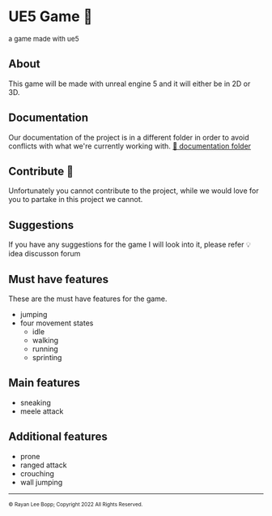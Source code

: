 # UE5 Game 👾
<font size="2px">a game made with ue5</font>

## About 
This game will be made with unreal engine 5 and it will either be in 2D or 3D.

## Documentation
Our documentation of the project is in a different folder in order to avoid conflicts with what we're currently working with.
[📁 documentation folder]()

## Contribute 🤝
Unfortunately you cannot contribute to the project, while we would love for you to partake in this project we cannot.

## Suggestions
If you have any suggestions for the game I will look into it, please refer 💡idea discusson forum
## Must have features
These are the must have features for the game.
* jumping 
* four movement states
    * idle
    * walking
    * running
    * sprinting

## Main features
* sneaking
* meele attack

## Additional features
* prone
* ranged attack
* crouching
* wall jumping

---
<font size="1px">&copy; Rayan Lee Bopp; Copyright 2022 All Rights Reserved.</font>
